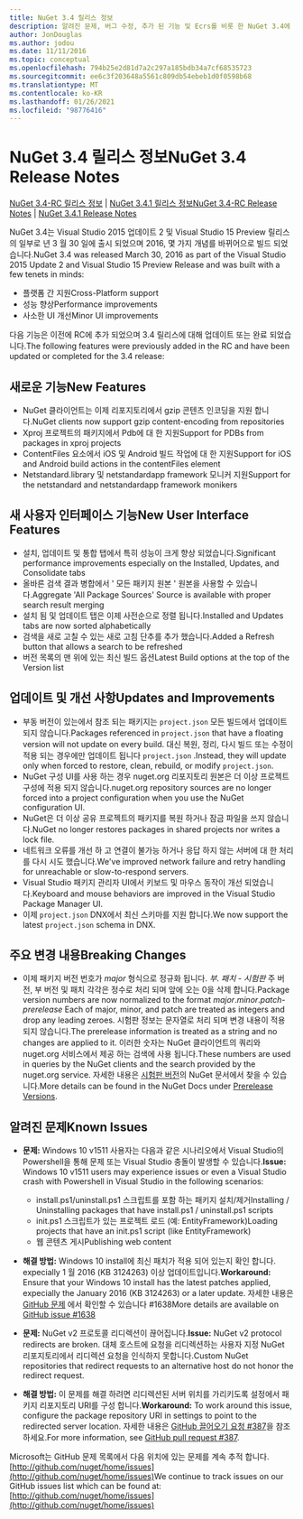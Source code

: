 ```yaml
---
title: NuGet 3.4 릴리스 정보
description: 알려진 문제, 버그 수정, 추가 된 기능 및 Ecrs를 비롯 한 NuGet 3.4에 대 한 릴리스 정보입니다.
author: JonDouglas
ms.author: jodou
ms.date: 11/11/2016
ms.topic: conceptual
ms.openlocfilehash: 794b25e2d81d7a2c297a185bdb34a7cf68535723
ms.sourcegitcommit: ee6c3f203648a5561c809db54ebeb1d0f0598b68
ms.translationtype: MT
ms.contentlocale: ko-KR
ms.lasthandoff: 01/26/2021
ms.locfileid: "98776416"
---
```

# <a name="nuget-34-release-notes"></a><span data-ttu-id="020de-103">NuGet 3.4 릴리스 정보</span><span class="sxs-lookup"><span data-stu-id="020de-103">NuGet 3.4 Release Notes</span></span>

<span data-ttu-id="020de-104">[NuGet 3.4-RC 릴리스 정보](../release-notes/nuget-3.4-RC.md)  |  [NuGet 3.4.1 릴리스 정보](../release-notes/nuget-3.4.1.md)</span><span class="sxs-lookup"><span data-stu-id="020de-104">[NuGet 3.4-RC Release Notes](../release-notes/nuget-3.4-RC.md) | [NuGet 3.4.1 Release Notes](../release-notes/nuget-3.4.1.md)</span></span>

<span data-ttu-id="020de-105">NuGet 3.4는 Visual Studio 2015 업데이트 2 및 Visual Studio 15 Preview 릴리스의 일부로 년 3 월 30 일에 출시 되었으며 2016, 몇 가지 개념를 바뀌어으로 빌드 되었습니다.</span><span class="sxs-lookup"><span data-stu-id="020de-105">NuGet 3.4 was released March 30, 2016 as part of the Visual Studio 2015 Update 2 and Visual Studio 15 Preview Release and was built with a few tenets in minds:</span></span>

* <span data-ttu-id="020de-106">플랫폼 간 지원</span><span class="sxs-lookup"><span data-stu-id="020de-106">Cross-Platform support</span></span>
* <span data-ttu-id="020de-107">성능 향상</span><span class="sxs-lookup"><span data-stu-id="020de-107">Performance improvements</span></span>
* <span data-ttu-id="020de-108">사소한 UI 개선</span><span class="sxs-lookup"><span data-stu-id="020de-108">Minor UI improvements</span></span>

<span data-ttu-id="020de-109">다음 기능은 이전에 RC에 추가 되었으며 3.4 릴리스에 대해 업데이트 또는 완료 되었습니다.</span><span class="sxs-lookup"><span data-stu-id="020de-109">The following features were previously added in the RC and have been updated or completed for the 3.4 release:</span></span>

## <a name="new-features"></a><span data-ttu-id="020de-110">새로운 기능</span><span class="sxs-lookup"><span data-stu-id="020de-110">New Features</span></span>

* <span data-ttu-id="020de-111">NuGet 클라이언트는 이제 리포지토리에서 gzip 콘텐츠 인코딩을 지원 합니다.</span><span class="sxs-lookup"><span data-stu-id="020de-111">NuGet clients now support gzip content-encoding from repositories</span></span>
* <span data-ttu-id="020de-112">Xproj 프로젝트의 패키지에서 Pdb에 대 한 지원</span><span class="sxs-lookup"><span data-stu-id="020de-112">Support for PDBs from packages in xproj projects</span></span>
* <span data-ttu-id="020de-113">ContentFiles 요소에서 iOS 및 Android 빌드 작업에 대 한 지원</span><span class="sxs-lookup"><span data-stu-id="020de-113">Support for iOS and Android build actions in the contentFiles element</span></span>
* <span data-ttu-id="020de-114">Netstandard.library 및 netstandardapp framework 모니커 지원</span><span class="sxs-lookup"><span data-stu-id="020de-114">Support for the netstandard and netstandardapp framework monikers</span></span>

## <a name="new-user-interface-features"></a><span data-ttu-id="020de-115">새 사용자 인터페이스 기능</span><span class="sxs-lookup"><span data-stu-id="020de-115">New User Interface Features</span></span>

* <span data-ttu-id="020de-116">설치, 업데이트 및 통합 탭에서 특히 성능이 크게 향상 되었습니다.</span><span class="sxs-lookup"><span data-stu-id="020de-116">Significant performance improvements especially on the Installed, Updates, and Consolidate tabs</span></span>
* <span data-ttu-id="020de-117">올바른 검색 결과 병합에서 ' 모든 패키지 원본 ' 원본을 사용할 수 있습니다.</span><span class="sxs-lookup"><span data-stu-id="020de-117">Aggregate 'All Package Sources' Source is available with proper search result merging</span></span>
* <span data-ttu-id="020de-118">설치 됨 및 업데이트 탭은 이제 사전순으로 정렬 됩니다.</span><span class="sxs-lookup"><span data-stu-id="020de-118">Installed and Updates tabs are now sorted alphabetically</span></span>
* <span data-ttu-id="020de-119">검색을 새로 고칠 수 있는 새로 고침 단추를 추가 했습니다.</span><span class="sxs-lookup"><span data-stu-id="020de-119">Added a Refresh button that allows a search to be refreshed</span></span>
* <span data-ttu-id="020de-120">버전 목록의 맨 위에 있는 최신 빌드 옵션</span><span class="sxs-lookup"><span data-stu-id="020de-120">Latest Build options at the top of the Version list</span></span>

## <a name="updates-and-improvements"></a><span data-ttu-id="020de-121">업데이트 및 개선 사항</span><span class="sxs-lookup"><span data-stu-id="020de-121">Updates and Improvements</span></span>

* <span data-ttu-id="020de-122">부동 버전이 있는에서 참조 되는 패키지는 `project.json` 모든 빌드에서 업데이트 되지 않습니다.</span><span class="sxs-lookup"><span data-stu-id="020de-122">Packages referenced in `project.json` that have a floating version will not update on every build.</span></span> <span data-ttu-id="020de-123">대신 복원, 정리, 다시 빌드 또는 수정이 적용 되는 경우에만 업데이트 됩니다 `project.json` .</span><span class="sxs-lookup"><span data-stu-id="020de-123">Instead, they will update only when forced to restore, clean, rebuild, or modify `project.json`.</span></span>
* <span data-ttu-id="020de-124">NuGet 구성 UI를 사용 하는 경우 nuget.org 리포지토리 원본은 더 이상 프로젝트 구성에 적용 되지 않습니다.</span><span class="sxs-lookup"><span data-stu-id="020de-124">nuget.org repository sources are no longer forced into a project configuration when you use the NuGet configuration UI.</span></span>
* <span data-ttu-id="020de-125">NuGet은 더 이상 공유 프로젝트의 패키지를 복원 하거나 잠금 파일을 쓰지 않습니다.</span><span class="sxs-lookup"><span data-stu-id="020de-125">NuGet no longer restores packages in shared projects nor writes a lock file.</span></span>
* <span data-ttu-id="020de-126">네트워크 오류를 개선 하 고 연결이 불가능 하거나 응답 하지 않는 서버에 대 한 처리를 다시 시도 했습니다.</span><span class="sxs-lookup"><span data-stu-id="020de-126">We've improved network failure and retry handling for unreachable or slow-to-respond servers.</span></span>
* <span data-ttu-id="020de-127">Visual Studio 패키지 관리자 UI에서 키보드 및 마우스 동작이 개선 되었습니다.</span><span class="sxs-lookup"><span data-stu-id="020de-127">Keyboard and mouse behaviors are improved in the Visual Studio Package Manager UI.</span></span>
* <span data-ttu-id="020de-128">이제 `project.json` DNX에서 최신 스키마를 지원 합니다.</span><span class="sxs-lookup"><span data-stu-id="020de-128">We now support the latest `project.json` schema in DNX.</span></span>

## <a name="breaking-changes"></a><span data-ttu-id="020de-129">주요 변경 내용</span><span class="sxs-lookup"><span data-stu-id="020de-129">Breaking Changes</span></span>

* <span data-ttu-id="020de-130">이제 패키지 버전 번호가 *major* 형식으로 정규화 됩니다. *부*. *패치* - *시험판*   주 버전, 부 버전 및 패치 각각은 정수로 처리 되며 앞에 오는 0을 삭제 합니다.</span><span class="sxs-lookup"><span data-stu-id="020de-130">Package version numbers are now normalized to the format *major*.*minor*.*patch*-*prerelease*   Each of major, minor, and patch are treated as integers and drop any leading zeroes.</span></span>  <span data-ttu-id="020de-131">시험판 정보는 문자열로 처리 되며 변경 내용이 적용 되지 않습니다.</span><span class="sxs-lookup"><span data-stu-id="020de-131">The prerelease information is treated as a string and no changes are applied to it.</span></span> <span data-ttu-id="020de-132">이러한 숫자는 NuGet 클라이언트의 쿼리와 nuget.org 서비스에서 제공 하는 검색에 사용 됩니다.</span><span class="sxs-lookup"><span data-stu-id="020de-132">These numbers are used in queries by the NuGet clients and the search provided by the nuget.org service.</span></span>  <span data-ttu-id="020de-133">자세한 내용은 [시험판 버전](../create-packages/prerelease-packages.md)의 NuGet 문서에서 찾을 수 있습니다.</span><span class="sxs-lookup"><span data-stu-id="020de-133">More details can be found in the NuGet Docs under [Prerelease Versions](../create-packages/prerelease-packages.md).</span></span>

## <a name="known-issues"></a><span data-ttu-id="020de-134">알려진 문제</span><span class="sxs-lookup"><span data-stu-id="020de-134">Known Issues</span></span>

* <span data-ttu-id="020de-135">**문제:** Windows 10 v1511 사용자는 다음과 같은 시나리오에서 Visual Studio의 Powershell을 통해 문제 또는 Visual Studio 충돌이 발생할 수 있습니다.</span><span class="sxs-lookup"><span data-stu-id="020de-135">**Issue:** Windows 10 v1511 users may experience issues or even a Visual Studio crash with Powershell in Visual Studio in the following scenarios:</span></span>
    * <span data-ttu-id="020de-136">install.ps1/uninstall.ps1 스크립트를 포함 하는 패키지 설치/제거</span><span class="sxs-lookup"><span data-stu-id="020de-136">Installing / Uninstalling packages that have install.ps1 / uninstall.ps1 scripts</span></span>
    * <span data-ttu-id="020de-137">init.ps1 스크립트가 있는 프로젝트 로드 (예: EntityFramework)</span><span class="sxs-lookup"><span data-stu-id="020de-137">Loading projects that have an init.ps1 script (like EntityFramework)</span></span>
    * <span data-ttu-id="020de-138">웹 콘텐츠 게시</span><span class="sxs-lookup"><span data-stu-id="020de-138">Publishing web content</span></span>

* <span data-ttu-id="020de-139">**해결 방법:** Windows 10 install에 최신 패치가 적용 되어 있는지 확인 합니다. expecially 1 월 2016 (KB 3124263) 이상 업데이트입니다.</span><span class="sxs-lookup"><span data-stu-id="020de-139">**Workaround:** Ensure that your Windows 10 install has the latest patches applied, expecially the January 2016 (KB 3124263) or a later update.</span></span>  <span data-ttu-id="020de-140">자세한 내용은 [GitHub 문제](http://github.com/nuget/home/issues/1638) 에서 확인할 수 있습니다 #1638</span><span class="sxs-lookup"><span data-stu-id="020de-140">More details are available on [GitHub issue #1638](http://github.com/nuget/home/issues/1638)</span></span>

* <span data-ttu-id="020de-141">**문제:** NuGet v2 프로토콜 리디렉션이 끊어집니다.</span><span class="sxs-lookup"><span data-stu-id="020de-141">**Issue:** NuGet v2 protocol redirects are broken.</span></span>
<span data-ttu-id="020de-142">대체 호스트에 요청을 리디렉션하는 사용자 지정 NuGet 리포지토리에서 리디렉션 요청을 인식하지 못합니다.</span><span class="sxs-lookup"><span data-stu-id="020de-142">Custom NuGet repositories that redirect requests to an alternative host do not honor the redirect request.</span></span>
* <span data-ttu-id="020de-143">**해결 방법:**  이 문제를 해결 하려면 리디렉션된 서버 위치를 가리키도록 설정에서 패키지 리포지토리 URI를 구성 합니다.</span><span class="sxs-lookup"><span data-stu-id="020de-143">**Workaround:**  To work around this issue, configure the package repository URI in settings to point to the redirected server location.</span></span>
<span data-ttu-id="020de-144">자세한 내용은 [GitHub 끌어오기 요청 #387](https://github.com/NuGet/NuGet.Client/pull/387)을 참조 하세요.</span><span class="sxs-lookup"><span data-stu-id="020de-144">For more information, see [GitHub pull request #387](https://github.com/NuGet/NuGet.Client/pull/387).</span></span>

<span data-ttu-id="020de-145">Microsoft는 GitHub 문제 목록에서 다음 위치에 있는 문제를 계속 추적 합니다. [http://github.com/nuget/home/issues](http://github.com/nuget/home/issues)</span><span class="sxs-lookup"><span data-stu-id="020de-145">We continue to track issues on our GitHub issues list which can be found at: [http://github.com/nuget/home/issues](http://github.com/nuget/home/issues)</span></span>